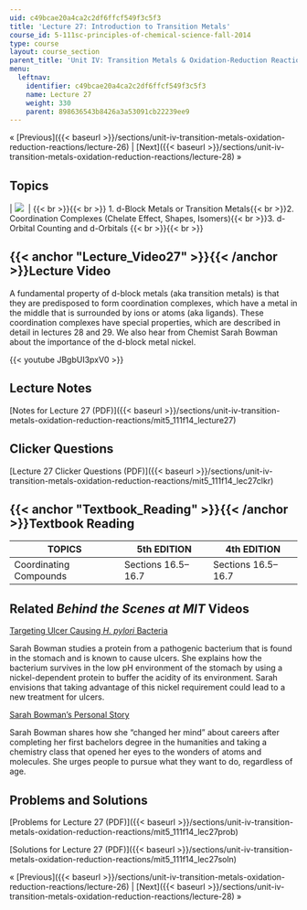 ```yaml
---
uid: c49bcae20a4ca2c2df6ffcf549f3c5f3
title: 'Lecture 27: Introduction to Transition Metals'
course_id: 5-111sc-principles-of-chemical-science-fall-2014
type: course
layout: course_section
parent_title: 'Unit IV: Transition Metals & Oxidation-Reduction Reactions'
menu:
  leftnav:
    identifier: c49bcae20a4ca2c2df6ffcf549f3c5f3
    name: Lecture 27
    weight: 330
    parent: 898636543b8426a3a53091cb22239ee9
---
```


« [Previous]({{< baseurl >}}/sections/unit-iv-transition-metals-oxidation-reduction-reactions/lecture-26) | [Next]({{< baseurl >}}/sections/unit-iv-transition-metals-oxidation-reduction-reactions/lecture-28) »

Topics
------

| ![](https://open-learning-course-data-production.s3.amazonaws.com/5-111sc-principles-of-chemical-science-fall-2014/06337701e25b8505de8164455c04c620_Lecture_27.jpg)  |  {{< br >}}{{< br >}} 1.  d-Block Metals or Transition Metals{{< br >}}2.  Coordination Complexes (Chelate Effect, Shapes, Isomers){{< br >}}3.  d-Orbital Counting and d-Orbitals {{< br >}}{{< br >}}  

{{< anchor "Lecture_Video27" >}}{{< /anchor >}}Lecture Video
------------------------------------------------------------

A fundamental property of d-block metals (aka transition metals) is that they are predisposed to form coordination complexes, which have a metal in the middle that is surrounded by ions or atoms (aka ligands). These coordination complexes have special properties, which are described in detail in lectures 28 and 29. We also hear from Chemist Sarah Bowman about the importance of the d-block metal nickel.

{{< youtube JBgbUI3pxV0 >}}

Lecture Notes
-------------

[Notes for Lecture 27 (PDF)]({{< baseurl >}}/sections/unit-iv-transition-metals-oxidation-reduction-reactions/mit5_111f14_lecture27)

Clicker Questions
-----------------

[Lecture 27 Clicker Questions (PDF)]({{< baseurl >}}/sections/unit-iv-transition-metals-oxidation-reduction-reactions/mit5_111f14_lec27clkr)

{{< anchor "Textbook_Reading" >}}{{< /anchor >}}Textbook Reading
----------------------------------------------------------------

| TOPICS | 5th EDITION | 4th EDITION |
| --- | --- | --- |
| Coordinating Compounds | Sections 16.5–16.7 | Sections 16.5–16.7 

Related _Behind the Scenes at MIT_ Videos
-----------------------------------------

[Targeting Ulcer Causing _H. pylori_ Bacteria](http://techtv.mit.edu/videos/24152-targeting-ulcer-causing-h-pylori-bacteria)

Sarah Bowman studies a protein from a pathogenic bacterium that is found in the stomach and is known to cause ulcers. She explains how the bacterium survives in the low pH environment of the stomach by using a nickel-dependent protein to buffer the acidity of its environment. Sarah envisions that taking advantage of this nickel requirement could lead to a new treatment for ulcers.

[Sarah Bowman’s Personal Story](http://techtv.mit.edu/videos/24150-sarah-bowman-s-personal-story)

Sarah Bowman shares how she “changed her mind” about careers after completing her first bachelors degree in the humanities and taking a chemistry class that opened her eyes to the wonders of atoms and molecules. She urges people to pursue what they want to do, regardless of age.

Problems and Solutions
----------------------

[Problems for Lecture 27 (PDF)]({{< baseurl >}}/sections/unit-iv-transition-metals-oxidation-reduction-reactions/mit5_111f14_lec27prob)

[Solutions for Lecture 27 (PDF)]({{< baseurl >}}/sections/unit-iv-transition-metals-oxidation-reduction-reactions/mit5_111f14_lec27soln)

« [Previous]({{< baseurl >}}/sections/unit-iv-transition-metals-oxidation-reduction-reactions/lecture-26) | [Next]({{< baseurl >}}/sections/unit-iv-transition-metals-oxidation-reduction-reactions/lecture-28) »